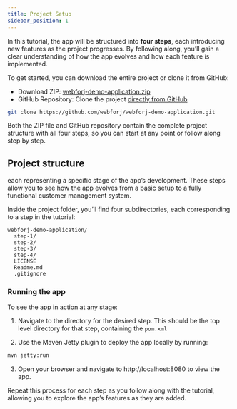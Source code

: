```yaml
---
title: Project Setup
sidebar_position: 1
---
```


In this tutorial, the app will be structured into **four steps**, each introducing new features as the project progresses. By following along, you’ll gain a clear understanding of how the app evolves and how each feature is implemented.

To get started, you can download the entire project or clone it from GitHub:

- Download ZIP: [webforj-demo-application.zip](../../../static/files/webforj-demo-application.zip)
- GitHub Repository: Clone the project [directly from GitHub](https://github.com/webforj/webforj-demo-application/tree/dev)

```bash
git clone https://github.com/webforj/webforj-demo-application.git
```

Both the ZIP file and GitHub repository contain the complete project structure with all four steps, so you can start at any point or follow along step by step.

## Project structure

each representing a specific stage of the app’s development. These steps allow you to see how the app evolves from a basic setup to a fully functional customer management system.

Inside the project folder, you’ll find four subdirectories, each corresponding to a step in the tutorial:

```
webforj-demo-application/
  step-1/
  step-2/
  step-3/
  step-4/
  LICENSE
  Readme.md
  .gitignore
```

### Running the app

To see the app in action at any stage:

1) Navigate to the directory for the desired step. This should be the top level directory for that step, containing the `pom.xml`

2) Use the Maven Jetty plugin to deploy the app locally by running:

```bash
mvn jetty:run
```

3) Open your browser and navigate to http://localhost:8080 to view the app.

Repeat this process for each step as you follow along with the tutorial, allowing you to explore the app’s features as they are added.